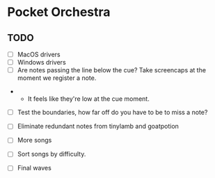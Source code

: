 # Pocket Orchestra

## TODO

- [ ] MacOS drivers
- [ ] Windows drivers
- [ ] Are notes passing the line below the cue? Take screencaps at the moment we register a note.
- - It feels like they're low at the cue moment.
- [ ] Test the boundaries, how far off do you have to be to miss a note?
- [ ] Eliminate redundant notes from tinylamb and goatpotion
- [ ] More songs
- [ ] Sort songs by difficulty.
- [ ] Final waves

